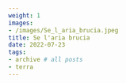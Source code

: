 ```yaml
---
weight: 1
images:
- /images/Se_l_aria_brucia.jpeg
title: Se l'aria brucia
date: 2022-07-23
tags:
- archive # all posts
- terra
---
```

